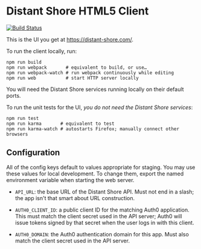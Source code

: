 # Distant Shore HTML5 Client

[![Build Status](https://circleci.com/gh/unreasonent/distant-shore-html5-client.svg)](https://circleci.com/gh/unreasonent/distant-shore-html5-client/)

This is the UI you get at https://distant-shore.com/.

To run the client locally, run:

    npm run build
    npm run webpack       # equivalent to build, or use…
    npm run webpack-watch # run webpack continuously while editing
    npm run web           # start HTTP server locally

You will need the Distant Shore services running locally on their default ports.

To run the unit tests for the UI, _you do not need the Distant Shore services_:

    npm run test
    npm run karma       # equivalent to test
    npm run karma-watch # autostarts Firefox; manually connect other browsers

## Configuration

All of the config keys default to values appropriate for staging. You may use these values for local development. To change them, export the named environment variable when starting the web server.

* `API_URL`: the base URL of the Distant Shore API. Must not end in a slash; the app isn't that smart about URL construction.

* `AUTH0_CLIENT_ID`: a public client ID for the matching Auth0 application. This must match the client secret used in the API server; Auth0 will issue tokens signed by that secret when the user logs in with this client.

* `AUTH0_DOMAIN`: the Auth0 authentication domain for this app. Must also match the client secret used in the API server.
